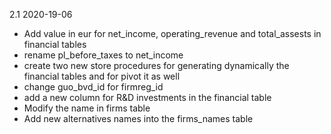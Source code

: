 2.1 2020-19-06
   - Add value in eur for net_income,  operating_revenue and total_assests in financial tables
   - rename pl_before_taxes to net_income
   - create two new store procedures for generating dynamically the financial tables and for pivot it as well
   - change guo_bvd_id for firmreg_id
   - add a new column for R&D investments in the financial table
   - Modify the name in firms table
   - Add new alternatives names into the firms_names table